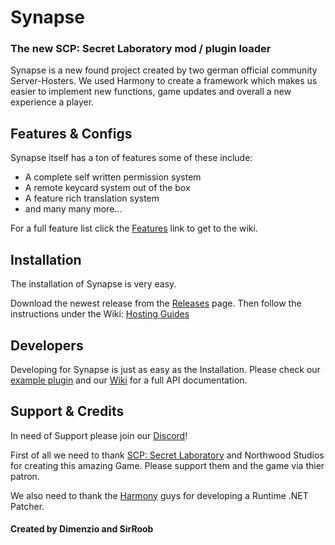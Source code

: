 # **Synapse**
### **The new SCP: Secret Laboratory mod / plugin loader**
Synapse is a new found project created by two german official community Server-Hosters. We used Harmony to create a framework which makes us easier to implement new functions, game updates and overall a new experience a player.

## **Features & Configs**

Synapse itself has a ton of features some of these include:
 - A complete self written permission system
 - A remote keycard system out of the box
 - A feature rich translation system
 - and many many more... 
 
 For a  full feature list click the [Features](https://github.com/moelrobi/Synapse/wiki/Features) link to get to the wiki.

## **Installation**
The installation of Synapse is very easy.

Download the newest release from the [Releases](https://github.com/moelrobi/Synapse/releases) page.
Then follow the instructions under the Wiki: [Hosting Guides](https://github.com/moelrobi/Synapse/wiki#hosting-guides)

## **Developers**

Developing for Synapse is just as easy as the Installation.
Please check our [example plugin](https://github.com/GrafDimenzio/Example-Plugin) and our [Wiki](https://github.com/GrafDimenzio/Example-Plugin) for a full API documentation.

## **Support & Credits**
In need of Support please join our [Discord](https://discord.gg/wSBHXwy)!

First of all we need to thank [SCP: Secret Laboratory](https://scpslgame.com) and Northwood Studios for creating this amazing Game. Please support them and the game via thier patron.

We also need to thank the [Harmony](https://github.com/pardeike/Harmony) guys for developing a Runtime .NET Patcher.


#### **Created by Dimenzio and SirRoob**

